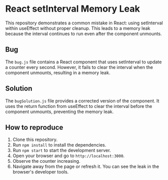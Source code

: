 # React setInterval Memory Leak
This repository demonstrates a common mistake in React: using setInterval within useEffect without proper cleanup. This leads to a memory leak because the interval continues to run even after the component unmounts.

## Bug
The `bug.js` file contains a React component that uses setInterval to update a counter every second. However, it fails to clear the interval when the component unmounts, resulting in a memory leak.

## Solution
The `bugSolution.js` file provides a corrected version of the component. It uses the return function from useEffect to clear the interval before the component unmounts, preventing the memory leak.

## How to reproduce
1. Clone this repository.
2. Run `npm install` to install the dependencies.
3. Run `npm start` to start the development server.
4. Open your browser and go to `http://localhost:3000`.
5. Observe the counter increasing.
6. Navigate away from the page or refresh it. You can see the leak in the browser's developer tools.
